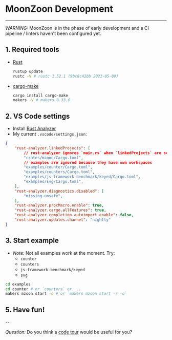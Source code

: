 # MoonZoon Development

---

_WARNING:_ MoonZoon is in the phase of early development and a CI pipeline / linters haven't been configured yet.

## 1. Required tools

- [Rust](https://www.rust-lang.org/)
  ```bash
  rustup update
  rustc -V # rustc 1.52.1 (9bc8c42bb 2021-05-09)
  ```

- [cargo-make](https://sagiegurari.github.io/cargo-make/)
  ```bash
  cargo install cargo-make
  makers -V # makers 0.33.0
  ```

## 2. VS Code settings

- Install [Rust Analyzer](https://rust-analyzer.github.io/)
- My current `.vscode/settings.json`:

```json
{
    "rust-analyzer.linkedProjects": [
        // rust-analyzer ignores `main.rs` when `linkedProjects` are set
        "crates/mzoon/Cargo.toml",
        // examples are ignored because they have own workspaces
        "examples/counter/Cargo.toml",
        "examples/counters/Cargo.toml",
        "examples/js-framework-benchmark/keyed/Cargo.toml",
        "examples/svg/Cargo.toml",
    ],
    "rust-analyzer.diagnostics.disabled": [
        "missing-unsafe",
    ],
    "rust-analyzer.procMacro.enable": true,
    "rust-analyzer.cargo.allFeatures": true,
    "rust-analyzer.completion.autoimport.enable": false,
    "rust-analyzer.updates.channel": "nightly"
}
```

</details>

## 3. Start example

- _Note:_ Not all examples work at the moment. Try:
  - `counter`
  - `counters`
  - `js-framework-benchmark/keyed`
  - `svg`

```sh
cd examples
cd counter # or `counters` or ...
makers mzoon start -o # or `makers mzoon start -r -o`
```

## 5. Have fun!

--

_Question:_ Do you think a [code tour](https://github.com/microsoft/codetour) would be useful for you?
